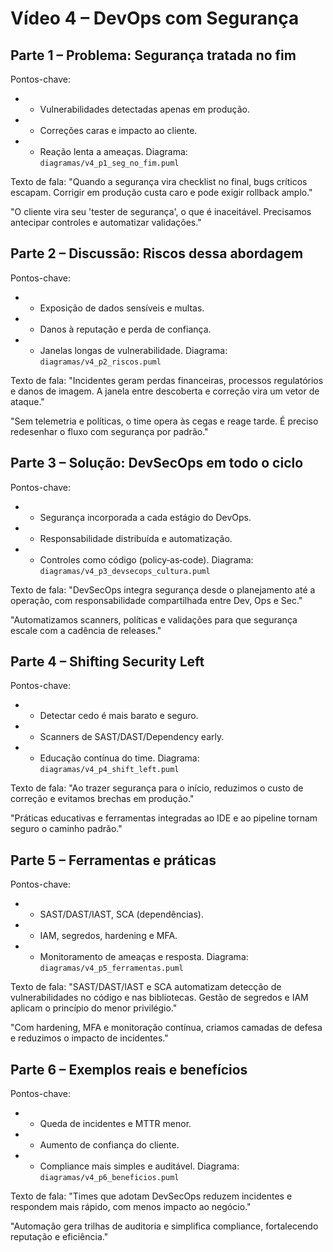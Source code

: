 # Vídeo 4 – DevOps com Segurança
## Parte 1 – Problema: Segurança tratada no fim
Pontos-chave:
- - Vulnerabilidades detectadas apenas em produção.
- - Correções caras e impacto ao cliente.
- - Reação lenta a ameaças.
Diagrama: `diagramas/v4_p1_seg_no_fim.puml`

Texto de fala:
"Quando a segurança vira checklist no final, bugs críticos escapam. Corrigir em produção custa caro e pode exigir rollback amplo."  

"O cliente vira seu 'tester de segurança', o que é inaceitável. Precisamos antecipar controles e automatizar validações."

## Parte 2 – Discussão: Riscos dessa abordagem
Pontos-chave:
- - Exposição de dados sensíveis e multas.
- - Danos à reputação e perda de confiança.
- - Janelas longas de vulnerabilidade.
Diagrama: `diagramas/v4_p2_riscos.puml`

Texto de fala:
"Incidentes geram perdas financeiras, processos regulatórios e danos de imagem. A janela entre descoberta e correção vira um vetor de ataque."  

"Sem telemetria e políticas, o time opera às cegas e reage tarde. É preciso redesenhar o fluxo com segurança por padrão."

## Parte 3 – Solução: DevSecOps em todo o ciclo
Pontos-chave:
- - Segurança incorporada a cada estágio do DevOps.
- - Responsabilidade distribuída e automatização.
- - Controles como código (policy‑as‑code).
Diagrama: `diagramas/v4_p3_devsecops_cultura.puml`

Texto de fala:
"DevSecOps integra segurança desde o planejamento até a operação, com responsabilidade compartilhada entre Dev, Ops e Sec."  

"Automatizamos scanners, políticas e validações para que segurança escale com a cadência de releases."

## Parte 4 – Shifting Security Left
Pontos-chave:
- - Detectar cedo é mais barato e seguro.
- - Scanners de SAST/DAST/Dependency early.
- - Educação contínua do time.
Diagrama: `diagramas/v4_p4_shift_left.puml`

Texto de fala:
"Ao trazer segurança para o início, reduzimos o custo de correção e evitamos brechas em produção."  

"Práticas educativas e ferramentas integradas ao IDE e ao pipeline tornam seguro o caminho padrão."

## Parte 5 – Ferramentas e práticas
Pontos-chave:
- - SAST/DAST/IAST, SCA (dependências).
- - IAM, segredos, hardening e MFA.
- - Monitoramento de ameaças e resposta.
Diagrama: `diagramas/v4_p5_ferramentas.puml`

Texto de fala:
"SAST/DAST/IAST e SCA automatizam detecção de vulnerabilidades no código e nas bibliotecas. Gestão de segredos e IAM aplicam o princípio do menor privilégio."  

"Com hardening, MFA e monitoração contínua, criamos camadas de defesa e reduzimos o impacto de incidentes."

## Parte 6 – Exemplos reais e benefícios
Pontos-chave:
- - Queda de incidentes e MTTR menor.
- - Aumento de confiança do cliente.
- - Compliance mais simples e auditável.
Diagrama: `diagramas/v4_p6_beneficios.puml`

Texto de fala:
"Times que adotam DevSecOps reduzem incidentes e respondem mais rápido, com menos impacto ao negócio."  

"Automação gera trilhas de auditoria e simplifica compliance, fortalecendo reputação e eficiência."
